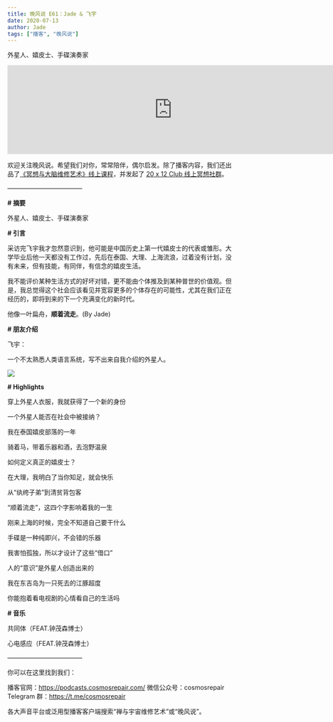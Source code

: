 ```yaml
---
title: 晚风说 E61：Jade & 飞宇
date: 2020-07-13
author: Jade
tags: ["播客", "晚风说"]
---
```


外星人、嬉皮士、手碟演奏家

<!--more-->

<iframe src="https://fireside.fm/player/v2/trfV16OE+l1M4Efug?theme=light" width="740" height="200" frameborder="0" scrolling="no"></iframe>

欢迎关注晚风说。希望我们对你，常常陪伴，偶尔启发。除了播客内容，我们还出品了[《冥想与大脑维修艺术》线上课程](https://mp.weixin.qq.com/s?__biz=MzA5Nzk4MDMxMg==&mid=2247484680&idx=1&sn=2a5b8f1e1f1c1e6820adf5cc95d997fe&chksm=9099dfffa7ee56e9408aa248731e3e3e502c984ca1e577decc28d66d458f2e93a600dc6d6b40&scene=21#wechat_redirect)，并发起了 [20 x 12 Club 线上冥想社群](https://mp.weixin.qq.com/s?__biz=MzA5Nzk4MDMxMg==&mid=2247484834&idx=1&sn=ebd2c537b12e63baef2e9eaac505c26b&chksm=9099df55a7ee5643ab84485931d52082bbb2a6ee7078bdd536faf2cbbcb7bb22783aeaf13d4b&scene=21#wechat_redirect)。

————————————

 **# 摘要**   
 
 外星人、嬉皮士、手碟演奏家

**# 引言**

采访完飞宇我才忽然意识到，他可能是中国历史上第一代嬉皮士的代表或雏形。大学毕业后他一天都没有工作过，先后在泰国、大理、上海流浪，过着没有计划，没有未来，但有技能，有同伴，有信念的嬉皮生活。

我不能评价某种生活方式的好坏对错，更不能由个体推及到某种普世的价值观。但是，我总觉得这个社会应该看见并宽容更多的个体存在的可能性，尤其在我们正在经历的，即将到来的下一个充满变化的新时代。

他像一叶扁舟，**顺着流走**。(By Jade)

**# 朋友介绍**

飞宇：

一个不太熟悉人类语言系统，写不出来自我介绍的外星人。

![](https://cosmosrepair-1257028016.cos.ap-beijing.myqcloud.com/screencapture-mp-weixin-qq-s-2020-07-13-08_30_49.png)

**# Highlights**

穿上外星人衣服，我就获得了一个新的身份

一个外星人能否在社会中被接纳？

我在泰国嬉皮部落的一年

骑着马，带着乐器和酒，去泡野温泉

如何定义真正的嬉皮士？

在大理，我明白了当你知足，就会快乐

从“纨绔子弟”到清贫背包客

“顺着流走”，这四个字影响着我的一生

刚来上海的时候，完全不知道自己要干什么

手碟是一种纯即兴，不会错的乐器

我害怕孤独，所以才设计了这些“借口”

人的“意识”是外星人创造出来的

我在东吉岛为一只死去的江豚超度

你能抱着看电视剧的心情看自己的生活吗

**# 音乐**

共同体（FEAT.钟茂森博士）

心电感应（FEAT.钟茂森博士）

————————————

你可以在这里找到我们：

播客官网：https://podcasts.cosmosrepair.com/
微信公众号：cosmosrepair
Telegram 群：https://t.me/cosmosrepair

各大声音平台或泛用型播客客户端搜索“禅与宇宙维修艺术”或“晚风说”。